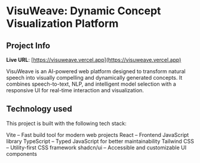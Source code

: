 # VisuWeave: Dynamic Concept Visualization Platform

## Project Info

**Live URL**: [https://visuweave.vercel.app](https://visuweave.vercel.app)

VisuWeave is an AI-powered web platform designed to transform natural speech into visually compelling and dynamically generated concepts. It combines speech-to-text, NLP, and intelligent model selection with a responsive UI for real-time interaction and visualization.
## Technology used
This project is built with the following tech stack:

Vite – Fast build tool for modern web projects
React – Frontend JavaScript library
TypeScript – Typed JavaScript for better maintainability
Tailwind CSS – Utility-first CSS framework
shadcn/ui – Accessible and customizable UI components
